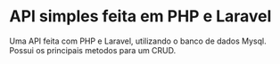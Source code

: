 # API simples feita em PHP e Laravel

Uma API feita com PHP e Laravel, utilizando o banco de dados Mysql.
Possui os principais metodos para um CRUD.
